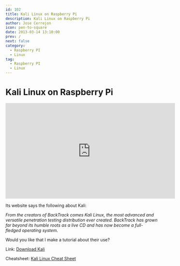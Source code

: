 ```yaml
---
id: 102
title: Kali Linux on Raspberry Pi
description: Kali Linux on Raspberry Pi
author: Jose Cerrejon
icon: pen-to-square
date: 2013-03-14 13:10:00
prev: /
next: false
category:
  - Raspberry PI
  - Linux
tag:
  - Raspberry PI
  - Linux
---
```


# Kali Linux on Raspberry Pi

<iframe width="560" height="315" src="http://www.youtube.com/embed/U0TrBdOSaGg" frameborder="0" allowfullscreen></iframe>

Its website says the following about Kali:

*From the creators of BackTrack comes Kali Linux, the most advanced and versatile penetration testing distribution ever created. BackTrack has grown far beyond its humble roots as a live CD and has now become a full-fledged operating system.*

Would you like that I make a tutorial about their use?

Link: [Download Kali](http://www.kali.org/downloads/)

Cheatsheet: [Kali Linux Cheat Sheet](https://comparite.ch/kalics)